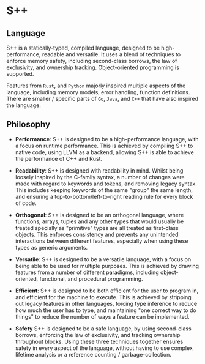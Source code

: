 # S++

<primary-label ref="header-label"/>

<secondary-label ref="doc-wip"/>

## Language

S++ is a statically-typed, compiled language, designed to be high-performance, readable and versatile. It uses a blend
of techniques to enforce memory safety, including second-class borrows, the law of exclusivity, and ownership tracking.
Object-oriented programming is supported.

Features from `Rust`, and `Python` majorly inspired multiple aspects of the language, including memory models, error
handling, function definitions. There are smaller / specific parts of `Go`, `Java`, and `C++` that have also inspired
the language.

## Philosophy

- **Performance**: S++ is designed to be a high-performance language, with a focus on runtime performance. This is
  achieved by compiling S++ to native code, using LLVM as a backend, allowing S++ is able to achieve the performance of
  C++ and Rust.

- **Readability**: S++ is designed with readability in mind. Whilst being loosely inspired by the C-family syntax, a
  number of changes were made with regard to keywords and tokens, and removing legacy syntax. This includes keeping
  keywords of the same "group" the same length, and ensuring a top-to-bottom/left-to-right reading rule for every block
  of code.

- **Orthogonal**: S++ is designed to be an orthogonal language, where functions, arrays, tuples and any other types that
  would usually be treated specially as "primitive" types are all treated as first-class objects. This enforces
  consistency and prevents any unintended interactions between different features, especially when using these types as
  generic arguments.

- **Versatile**: S++ is designed to be a versatile language, with a focus on being able to be used for multiple
  purposes. This is achieved by drawing features from a number of different paradigms, including object-oriented,
  functional, and procedural programming.

- **Efficient**: S++ is designed to be both efficient for the user to program in, and efficient for the machine to
  execute. This is achieved by stripping out legacy features in other languages, forcing type inference to reduce how
  much the user has to type, and maintaining "one correct way to do things" to reduce the number of ways a feature can
  be implemented.

- **Safety** S++ is designed to be a safe language, by using second-class borrows, enforcing the law of exclusivity, and
  tracking ownership throughout blocks. Using these three techniques together ensures safety in every aspect of the
  language, without having to use complex lifetime analysis or a reference counting / garbage-collection.
